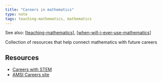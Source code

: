 ```yaml
---
title: "Careers in mathematics"
type: note
tags: teaching-mathematics, mathematics
---
```


See also: [[teaching-mathematics]], [[when-will-i-ever-use-mathematics]]

Collection of resources that help connect mathematics with future careers

## Resources

- [Careers with STEM](https://careerswithstem.com.au/)
- [AMSI Careers site](https://careers.amsi.org.au/)


[//begin]: # "Autogenerated link references for markdown compatibility"
[teaching-mathematics]: teaching-mathematics "Teaching Mathematics"
[when-will-i-ever-use-mathematics]: when-will-i-ever-use-mathematics "When will I ever use mathematics"
[//end]: # "Autogenerated link references"